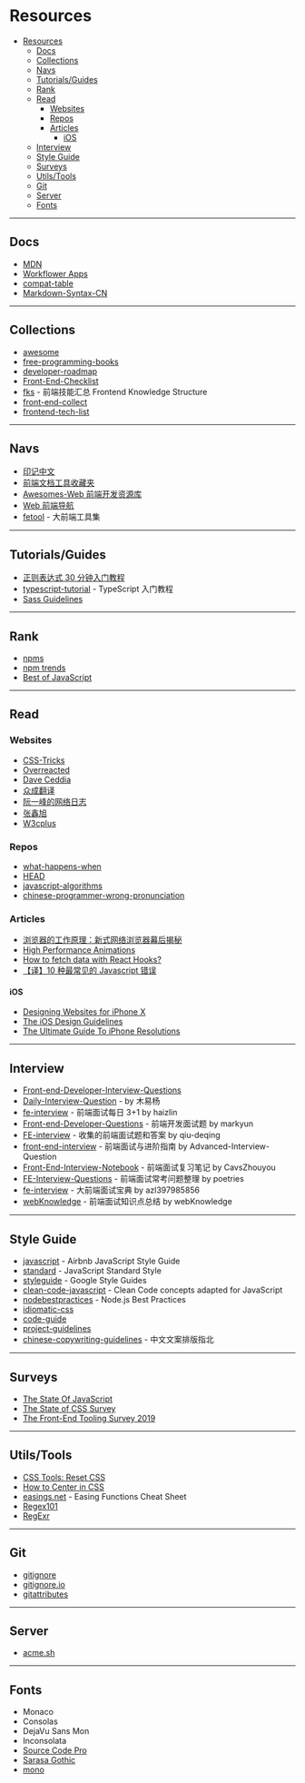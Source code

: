 # Resources

- [Resources](#resources)
  - [Docs](#docs)
  - [Collections](#collections)
  - [Navs](#navs)
  - [Tutorials/Guides](#tutorialsguides)
  - [Rank](#rank)
  - [Read](#read)
    - [Websites](#websites)
    - [Repos](#repos)
    - [Articles](#articles)
      - [iOS](#ios)
  - [Interview](#interview)
  - [Style Guide](#style-guide)
  - [Surveys](#surveys)
  - [Utils/Tools](#utilstools)
  - [Git](#git)
  - [Server](#server)
  - [Fonts](#fonts)

---

## Docs

- [MDN](https://developer.mozilla.org/zh-CN/)
- [Workflower Apps](http://apps.workflower.fi/)
- [compat-table](https://github.com/kangax/compat-table)
- [Markdown-Syntax-CN](https://github.com/riku/Markdown-Syntax-CN)

---

## Collections

- [awesome](https://github.com/sindresorhus/awesome)
- [free-programming-books](https://github.com/EbookFoundation/free-programming-books)
- [developer-roadmap](https://github.com/kamranahmedse/developer-roadmap)
- [Front-End-Checklist](https://github.com/thedaviddias/Front-End-Checklist)
- [fks](https://github.com/JacksonTian/fks) - 前端技能汇总 Frontend Knowledge Structure
- [front-end-collect](https://github.com/foru17/front-end-collect)
- [frontend-tech-list](https://github.com/alienzhou/frontend-tech-list)

---

## Navs

- [印记中文](https://www.docschina.org/)
- [前端文档工具收藏夹](https://www.html.cn/nav/)
- [Awesomes-Web 前端开发资源库](https://www.awesomes.cn/)
- [Web 前端导航](http://www.alloyteam.com/nav/)
- [fetool](https://github.com/nieweidong/fetool) - 大前端工具集

---

## Tutorials/Guides

- [正则表达式 30 分钟入门教程](https://deerchao.cn/tutorials/regex/regex.htm)
- [typescript-tutorial](https://github.com/xcatliu/typescript-tutorial) - TypeScript 入门教程
- [Sass Guidelines](https://sass-guidelin.es/)

---

## Rank

- [npms](https://npms.io/)
- [npm trends](https://www.npmtrends.com/)
- [Best of JavaScript](https://bestofjs.org/)

---

## Read

### Websites

- [CSS-Tricks](https://css-tricks.com/)
- [Overreacted](https://overreacted.io/)
- [Dave Ceddia](https://daveceddia.com/)
- [众成翻译](https://www.zcfy.cc/)
- [阮一峰的网络日志](http://www.ruanyifeng.com/blog/)
- [张鑫旭](https://www.zhangxinxu.com/)
- [W3cplus](https://www.w3cplus.com/)

### Repos

- [what-happens-when](https://github.com/alex/what-happens-when)
- [HEAD](https://github.com/joshbuchea/HEAD)
- [javascript-algorithms](https://github.com/trekhleb/javascript-algorithms)
- [chinese-programmer-wrong-pronunciation](https://github.com/shimohq/chinese-programmer-wrong-pronunciation)

### Articles

- [浏览器的工作原理：新式网络浏览器幕后揭秘](https://www.html5rocks.com/zh/tutorials/internals/howbrowserswork/)
- [High Performance Animations](https://www.html5rocks.com/zh/tutorials/speed/high-performance-animations/)
- [How to fetch data with React Hooks?](https://www.robinwieruch.de/react-hooks-fetch-data)
- [【译】10 种最常见的 Javascript 错误](http://elevenbeans.github.io/2018/02/05/top-10-javascript-errors/)

#### iOS

- [Designing Websites for iPhone X](https://webkit.org/blog/7929/designing-websites-for-iphone-x/)
- [The iOS Design Guidelines](https://ivomynttinen.com/blog/ios-design-guidelines)
- [The Ultimate Guide To iPhone Resolutions](https://www.paintcodeapp.com/news/ultimate-guide-to-iphone-resolutions)

---

## Interview

- [Front-end-Developer-Interview-Questions](https://github.com/h5bp/Front-end-Developer-Interview-Questions)
- [Daily-Interview-Question](https://github.com/Advanced-Frontend/Daily-Interview-Question) - by 木易杨
- [fe-interview](https://github.com/haizlin/fe-interview) - 前端面试每日 3+1 by haizlin
- [Front-end-Developer-Questions](https://github.com/markyun/My-blog/tree/master/Front-end-Developer-Questions) - 前端开发面试题 by markyun
- [FE-interview](https://github.com/qiu-deqing/FE-interview) - 收集的前端面试题和答案 by qiu-deqing
- [front-end-interview](https://github.com/Advanced-Interview-Question/front-end-interview) - 前端面试与进阶指南 by Advanced-Interview-Question
- [Front-End-Interview-Notebook](https://github.com/CavsZhouyou/Front-End-Interview-Notebook) - 前端面试复习笔记 by CavsZhouyou
- [FE-Interview-Questions](https://github.com/poetries/FE-Interview-Questions) - 前端面试常考问题整理 by poetries
- [fe-interview](https://github.com/azl397985856/fe-interview) - 大前端面试宝典 by azl397985856
- [webKnowledge](https://github.com/huyaocode/webKnowledge) - 前端面试知识点总结 by webKnowledge

---

## Style Guide

- [javascript](https://github.com/airbnb/javascript) - Airbnb JavaScript Style Guide
- [standard](https://github.com/standard/standard) - JavaScript Standard Style
- [styleguide](https://github.com/google/styleguide) - Google Style Guides
- [clean-code-javascript](https://github.com/ryanmcdermott/clean-code-javascript) - Clean Code concepts adapted for JavaScript
- [nodebestpractices](https://github.com/goldbergyoni/nodebestpractices) - Node.js Best Practices
- [idiomatic-css](https://github.com/necolas/idiomatic-css)
- [code-guide](https://github.com/mdo/code-guide)
- [project-guidelines](https://github.com/elsewhencode/project-guidelines)
- [chinese-copywriting-guidelines](https://github.com/sparanoid/chinese-copywriting-guidelines) - 中文文案排版指北

---

## Surveys

- [The State Of JavaScript](https://stateofjs.com/)
- [The State of CSS Survey](https://stateofcss.com/)
- [The Front-End Tooling Survey 2019](https://ashleynolan.co.uk/blog/frontend-tooling-survey-2019-results)

---

## Utils/Tools

- [CSS Tools: Reset CSS](https://meyerweb.com/eric/tools/css/reset/)
- [How to Center in CSS](http://howtocenterincss.com/)
- [easings.net](https://github.com/ai/easings.net) - Easing Functions Cheat Sheet
- [Regex101](https://regex101.com/)
- [RegExr](https://regexr.com/)

---

## Git

- [gitignore](https://github.com/github/gitignore)
- [gitignore.io](https://github.com/joeblau/gitignore.io)
- [gitattributes](https://github.com/alexkaratarakis/gitattributes)

---

## Server

- [acme.sh](https://github.com/Neilpang/acme.sh)

---

## Fonts

- Monaco
- Consolas
- DejaVu Sans Mon
- Inconsolata
- [Source Code Pro](https://github.com/adobe-fonts/source-code-pro)
- [Sarasa Gothic](https://github.com/be5invis/Sarasa-Gothic)
- [mono](https://www.jetbrains.com/lp/mono/)
